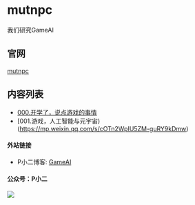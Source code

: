 # mutnpc

我们研究GameAI


## 官网

[mutnpc](https://mutnpc.com) 


## 内容列表

- [000.开学了，说点游戏的事情](https://mp.weixin.qq.com/s/xpGLBIWkaxo032cV7G8c3Q)
- [001.游戏，人工智能与元宇宙)(https://mp.weixin.qq.com/s/cOTn2WpIU5ZM-guRY9kDmw)


#### 外站链接

- P小二博客: [GameAI](https://pxiaoer.blog/category/%e6%b8%b8%e6%88%8f%e5%bc%80%e5%8f%91/%e6%b8%b8%e6%88%8fai/)


#### 公众号：P小二

![](https://tva1.sinaimg.cn/large/00831rSTly1gcvj9w1tm8j309k09kt8n.jpg)


